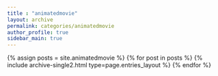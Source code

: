 ```yaml
---
title : "animatedmovie"
layout: archive
permalink: categories/animatedmovie
author_profile: true
sidebar_main: true
---
```


{% assign posts = site.animatedmovie %}
{% for post in posts %} {% include archive-single2.html type=page.entries_layout %} {% endfor %}